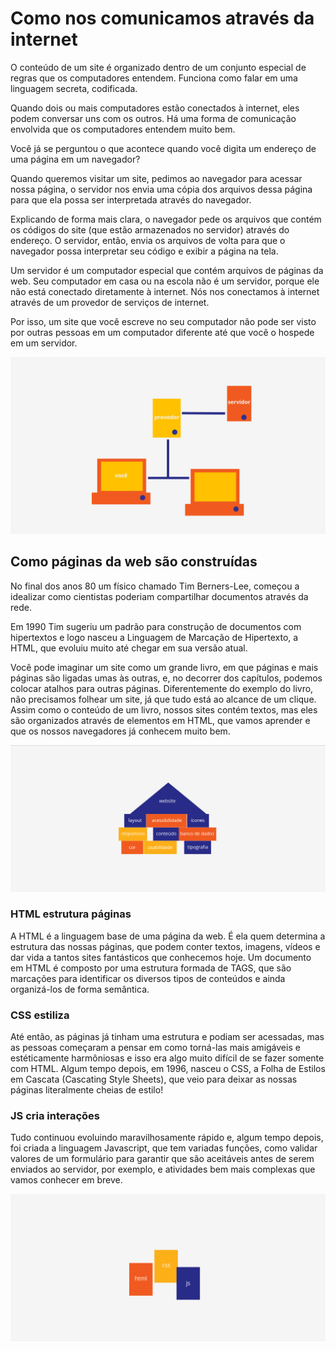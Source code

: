 # Como nos comunicamos através da internet

O conteúdo de um site é organizado dentro de um conjunto especial de regras que os computadores entendem. Funciona como falar em uma linguagem secreta, codificada.

Quando dois ou mais computadores estão conectados à internet, eles podem conversar uns com os outros. Há uma forma de comunicação envolvida que os computadores entendem muito bem.

Você já se perguntou o que acontece quando você digita um endereço de uma página em um navegador?

Quando queremos visitar um site, pedimos ao navegador para acessar nossa página, o servidor nos envia uma cópia dos arquivos dessa página para que ela possa ser interpretada através do navegador.

Explicando de forma mais clara, o navegador pede os arquivos que contém os códigos do site \(que estão armazenados no servidor\) através do endereço. O servidor, então, envia os arquivos de volta para que o navegador possa interpretar seu código e exibir a página na tela.

Um servidor é um computador especial que contém arquivos de páginas da web. Seu computador em casa ou na escola não é um servidor, porque ele não está conectado diretamente à internet. Nós nos conectamos à internet através de um provedor de serviços de internet.

Por isso, um site que você escreve no seu computador não pode ser visto por outras pessoas em um computador diferente até que você o hospede em um servidor.

![asset](../../.gitbook/assets/02.png)

## Como páginas da web são construídas

No final dos anos 80 um físico chamado Tim Berners-Lee, começou a idealizar como cientistas poderiam compartilhar documentos através da rede.

Em 1990 Tim sugeriu um padrão para construção de documentos com hipertextos e logo nasceu a Linguagem de Marcação de Hipertexto, a HTML, que evoluiu muito até chegar em sua versão atual.

Você pode imaginar um site como um grande livro, em que páginas e mais páginas são ligadas umas às outras, e, no decorrer dos capítulos, podemos colocar atalhos para outras páginas. Diferentemente do exemplo do livro, não precisamos folhear um site, já que tudo está ao alcance de um clique. Assim como o conteúdo de um livro, nossos sites contém textos, mas eles são organizados através de elementos em HTML, que vamos aprender e que os nossos navegadores já conhecem muito bem.

![asset](../../.gitbook/assets/01%20%281%29.png)

### HTML estrutura páginas

A HTML é a linguagem base de uma página da web. É ela quem determina a estrutura das nossas páginas, que podem conter textos, imagens, vídeos e dar vida a tantos sites fantásticos que conhecemos hoje. Um documento em HTML é composto por uma estrutura formada de TAGS, que são marcações para identificar os diversos tipos de conteúdos e ainda organizá-los de forma semântica.

### CSS estiliza

Até então, as páginas já tinham uma estrutura e podiam ser acessadas, mas as pessoas começaram a pensar em como torná-las mais amigáveis e estéticamente harmôniosas e isso era algo muito difícil de se fazer somente com HTML. Algum tempo depois, em 1996, nasceu o CSS, a Folha de Estilos em Cascata \(Cascating Style Sheets\), que veio para deixar as nossas páginas literalmente cheias de estilo!

### JS cria interações

Tudo continuou evoluindo maravilhosamente rápido e, algum tempo depois, foi criada a linguagem Javascript, que tem variadas funções, como validar valores de um formulário para garantir que são aceitáveis antes de serem enviados ao servidor, por exemplo, e atividades bem mais complexas que vamos conhecer em breve.

![asset](../../.gitbook/assets/03.png)


